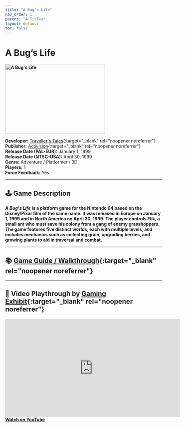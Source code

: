 ```yaml
---
title: "A Bug’s Life"
nav_order: 1
parent: "A-Titles"
layout: default
toc: false
---
```


# A Bug’s Life
<b>
<img src="https://raw.githubusercontent.com/TheGent/n64gamespedia/main/media/usa/Bug's-Life,-A-(USA).png" alt="A Bug's Life" style="object-fit:cover;width:320px;height:224px"/>
</b>

**Developer:** [Traveller's Tales](https://en.wikipedia.org/wiki/Traveller%27s_Tales){:target="_blank" rel="noopener noreferrer"}  
**Publisher:** [Activision](https://en.wikipedia.org/wiki/Activision){:target="_blank" rel="noopener noreferrer"}  
**Release Date (PAL-EUR):** January 1, 1999  
**Release Date (NTSC-USA):** April 30, 1999  
**Genre:** Adventure / Platformer / 3D  
**Players:** 1  
**Force Feedback:** Yes

---

## 🕹️ Game Description
<b>
<em><strong>A Bug's Life</strong></em> is a platform game for the Nintendo 64 based on the Disney/Pixar film of the same name. It was released in Europe on January 1, 1999 and in North America on April 30, 1999. The player controls Flik, a small ant who must save his colony from a gang of enemy grasshoppers. The game features five distinct worlds, each with multiple levels, and includes mechanics such as collecting grain, upgrading berries, and growing plants to aid in traversal and combat.
</b>

---

## 📚 [Game Guide / Walkthrough](https://gamefaqs.gamespot.com/n64/196523-a-bugs-life/faqs/61928){:target="_blank" rel="noopener noreferrer"}

---

## 🎥 Video Playthrough by [Gaming Exhibit](https://www.youtube.com/channel/UCnpTNnBBzxLjwM6en8eKy3A){:target="_blank" rel="noopener noreferrer"}
<b>
<iframe width="560" height="315" src="https://www.youtube.com/embed/D43ZI_2YSCk" title="A Bug's Life – Full Playthrough by Gaming Exhibit" frameborder="0" allowfullscreen></iframe><br>
<a href="https://www.youtube.com/watch?v=D43ZI_2YSCk" target="_blank" rel="noopener noreferrer">Watch on YouTube</a>
</b>

<!-- Vault Format: n64gamespedia-dev -->
<!-- Protocol Source: _vault-specs/format-protocol.md -->
